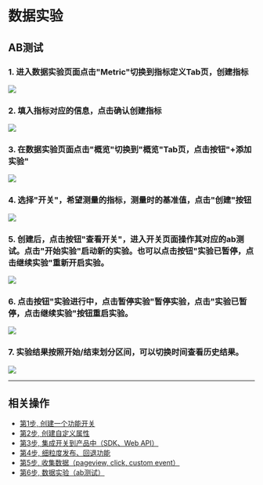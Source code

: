 # 数据实验

## AB测试

### 1. 进入数据实验页面点击"Metric"切换到指标定义Tab页，创建指标
![](/quickstart/img/6-1createmetric.png)


### 2. 填入指标对应的信息，点击确认创建指标
![](/quickstart/img/6-2createmetric.png)

### 3. 在数据实验页面点击"概览"切换到"概览"Tab页，点击按钮"+添加实验"
![](/quickstart/img/6-3createexperiment.png)

### 4. 选择"开关"，希望测量的指标，测量时的基准值，点击"创建"按钮
![](/quickstart/img/6-4createexperiment.png)

### 5. 创建后，点击按钮"查看开关"，进入开关页面操作其对应的ab测试。点击"开始实验"启动新的实验。也可以点击按钮"实验已暂停，点击继续实验"重新开启实验。
![](/quickstart/img/6-6runexperiment.png)

### 6. 点击按钮"实验进行中，点击暂停实验"暂停实验，点击"实验已暂停，点击继续实验"按钮重启实验。
![](/quickstart/img/6-7stopexperiment.png)

### 7. 实验结果按照开始/结束划分区间，可以切换时间查看历史结果。
![](/quickstart/img/6-8experimenthistory.png)






----


## 相关操作

- [第1步, 创建一个功能开关](/quickstart/create-flag/)
- [第2步, 创建自定义属性](/quickstart/add-attribute/)
- [第3步, 集成开关到产品中（SDK、Web API）](/quickstart/sdk-integration/)
- [第4步, 细粒度发布、回退功能](/quickstart/release-rollback/)
- [第5步, 收集数据（pageview, click, custom event）](/quickstart/send-event/)
- [第6步, 数据实验（ab测试）](/quickstart/abtest/)